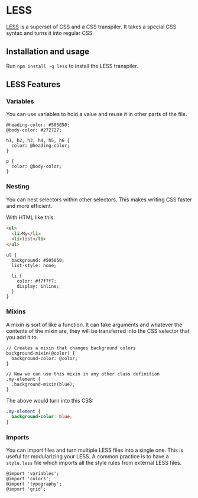 # LESS

[LESS](http://lesscss.com) is a superset of CSS and a CSS transpiler. It takes a special CSS syntax and turns it into regular CSS.

## Installation and usage

Run `npm install -g less` to install the LESS transpiler.

## LESS Features

### Variables

You can use variables to hold a value and reuse it in other parts of the file.

```less
@heading-color: #505050;
@body-color: #272727;

h1, h2, h3, h4, h5, h6 {
  color: @heading-color;
}

p {
  color: @body-color;
}
```

### Nesting

You can nest selectors within other selectors. This makes writing CSS faster and more efficient.

With HTML like this:

```html
<ul>
  <li>My</li>
  <li>list</li>
</ul>
```

```less
ul {
  background: #505050;
  list-style: none;

  li {
    color: #f7f7f7;
    display: inline;
  }
}
```

### Mixins

A mixin is sort of like a function. It can take arguments and whatever the contents of the mixin are, they will be transferred into the CSS selector that you add it to.

```less
// Creates a mixin that changes background colors
background-mixin(@color) {
  background-color: @color;
}

// Now we can use this mixin in any other class definition
.my-element {
  .background-mixin(blue);
}
```

The above would turn into this CSS:

```css
.my-element {
  background-color: blue;
}
```

### Imports

You can import files and turn multiple LESS files into a single one. This is useful for modularizing your LESS. A common practice is to have a `style.less` file which imports all the style rules from external LESS files.

```less
@import 'variables';
@import 'colors';
@import 'typography';
@import 'grid';
```
